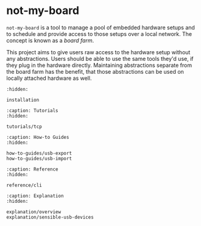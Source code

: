 # not-my-board

`not-my-board` is a tool to manage a pool of embedded hardware setups and to
schedule and provide access to those setups over a local network. The concept is
known as a *board farm*.

This project aims to give users raw access to the hardware setup without any
abstractions. Users should be able to use the same tools they'd use, if they
plug in the hardware directly. Maintaining abstractions separate from the board
farm has the benefit, that those abstractions can be used on locally attached
hardware as well.

```{toctree}
:hidden:

installation
```

```{toctree}
:caption: Tutorials
:hidden:

tutorials/tcp
```

```{toctree}
:caption: How-to Guides
:hidden:

how-to-guides/usb-export
how-to-guides/usb-import
```

```{toctree}
:caption: Reference
:hidden:

reference/cli
```

```{toctree}
:caption: Explanation
:hidden:

explanation/overview
explanation/sensible-usb-devices
```
